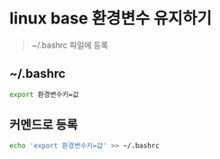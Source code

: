 # linux base 환경변수 유지하기

> ~/.bashrc 파일에 등록

## ~/.bashrc

```sh
export 환경변수키=값
```

## 커멘드로 등록

```sh
echo 'export 환경변수키=값' >> ~/.bashrc
```
